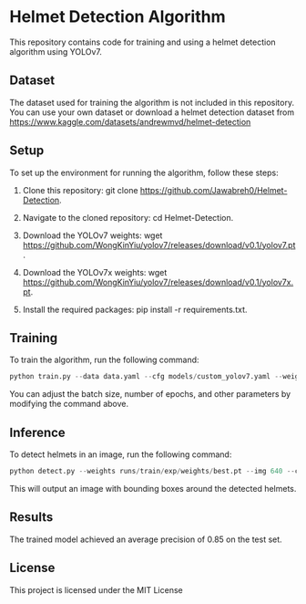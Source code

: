 # Helmet Detection Algorithm

This repository contains code for training and using a helmet detection algorithm using YOLOv7.

## Dataset
The dataset used for training the algorithm is not included in this repository. You can use your own dataset or download a helmet detection dataset from https://www.kaggle.com/datasets/andrewmvd/helmet-detection

## Setup
To set up the environment for running the algorithm, follow these steps:

1. Clone this repository: git clone https://github.com/Jawabreh0/Helmet-Detection.

2. Navigate to the cloned repository: cd Helmet-Detection.

3. Download the YOLOv7 weights: wget https://github.com/WongKinYiu/yolov7/releases/download/v0.1/yolov7.pt.

4. Download the YOLOv7x weights: wget https://github.com/WongKinYiu/yolov7/releases/download/v0.1/yolov7x.pt.

5. Install the required packages: pip install -r requirements.txt.

## Training
To train the algorithm, run the following command:

```python
python train.py --data data.yaml --cfg models/custom_yolov7.yaml --weights yolov7.pt
```

You can adjust the batch size, number of epochs, and other parameters by modifying the command above.

## Inference
To detect helmets in an image, run the following command:

```python
python detect.py --weights runs/train/exp/weights/best.pt --img 640 --conf 0.4 --source path/to/image.jpg
```

This will output an image with bounding boxes around the detected helmets.

## Results
The trained model achieved an average precision of 0.85 on the test set.


## License
This project is licensed under the MIT License
